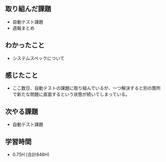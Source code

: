 ## 取り組んだ課題
- 自動テスト課題
- 週報まとめ

## わかったこと
- システムスペックについて
  
## 感じたこと
- ここ数日、自動テストの課題に取り組んでいるが、一つ解決すると別の箇所で新たな問題に直面するという状態が続いてしまっている。
  
## 次やる課題  
- 自動テスト課題
  
## 学習時間  
- 0.75H (合計848H)
